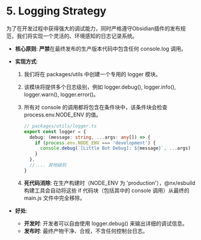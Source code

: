# 5. Logging Strategy

为了在开发过程中获得强大的调试能力，同时严格遵守Obsidian插件的发布规范，我们将实现一个灵活的、环境感知的日志记录系统。

- **核心原则**: **严禁**在最终发布的生产版本代码中包含任何 console.log 调用。
- **实现方式**:
  1. 我们将在 packages/utils 中创建一个专用的 logger 模块。
  2. 该模块将提供多个日志级别，例如 logger.debug(), logger.info(), logger.warn(), logger.error()。
  3. 所有对 console 的调用都将包含在条件块中，该条件块会检查 process.env.NODE_ENV 的值。

     ```typescript
     // packages/utils/logger.ts
     export const logger = {
       debug: (message: string, ...args: any[]) => {
         if (process.env.NODE_ENV === 'development') {
           console.debug(`[Little Bot Debug]: ${message}`, ...args)
         }
       },
       // ... 其他级别
     }
     ```

  4. **死代码消除**: 在生产构建时（NODE_ENV 为 'production'），@nx/esbuild 构建工具会自动将这些 if 代码块（包括其中的 console 调用）从最终的 main.js 文件中完全移除。

- **好处**:
  - **开发时**: 开发者可以自由使用 logger.debug() 来输出详细的调试信息。
  - **发布时**: 最终产物干净、合规，不含任何控制台日志。
